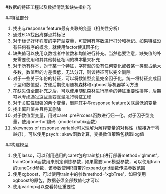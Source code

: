 #数据的特征工程以及数据清洗和缺失指补充

##特征部分
1. 找出与response feature最有关联的变量（相关性分析）
2. 通过EDA找出离群点并标记
3. 对于标记好坏程度的字符型变量，可使用有序数进行打分和标记。如果特征没有任何有序的概念，就使用factor使其因子化
4. 缺失值可以使用众数或者中位数和均值进行补充。当然也要注意，缺失值的补充需要使用和其其他特征相同的样本量来补充
5. 对于所有样本，对于某一个特征，字符型的没有任何变化或者某一类型占绝大多数，数值型的方差很低，无法分开，则该特征可以完全删除
6. 对于一些关于年份的特征，可以将数值型变量完全因子化。统一将特征变成因子型和数值型，方便后期使用随机森林和xgboost等机器学习方法
7. 在缺失值全部补充之后，可以使用随机森林进行简单的特征重要性排序，后期可以考虑通过这些重要变量进行特征工程
8. 对于关联性很强的两个变量，删除其中与response feature关联最低的变量
9. 找出离群值并且将其删除
10. 对于数值型变量，用过caret :preProcess函数进行归一化。对于因子型变量，使用one-hot编码（model.matrix函数）
11. skewness of response variable可以理解为解释变量的对称性（越接近于零越好），可以使用psych:: skew函数计算，变换数值策略包括取log值

##构建模型
1. 使用lasso，可以利用通用的caret包的train接口进行部署method='glmnet'，trainControl函数用来制定训练参数，如果需要tune模型参数，可以使用train的tuneGrid参数，该参数使用R自带的expand.grid函数传递参数范围
2. 使用xgboost，可以使用train中的参数method='xgbTree'，如果使用xgboost的原包，数据必须全部数值化才可以
3. 使用varImp可以查看特征重要性
